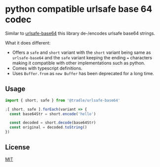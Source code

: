 # python compatible urlsafe base 64 codec

Similar to [urlsafe-base64](https://npmjs.com/package/urlsafe-base64) this library de-/encodes urlsafe base64 strings.

What it does different:

- Offers a `safe` and `short` variant with the `short` variant being same as `urlsafe-base64` and the `safe` variant keeping
the ending `=` characters making it compatible with other implementations such as python.
- Comes with typescript definitions.
- Uses `Buffer.from` as `new Buffer` has been deprecated for a long time.

## Usage

```js
import { short, safe } from '@tradle/urlsafe-base64'

;[ short, safe ].forEach(variant => {
  const base64Str = short.encode('hello')

  const decoded = short.decode(base64Str)
  const original = decoded.toString()
})
```

## License

[MIT](./LICENSE)
